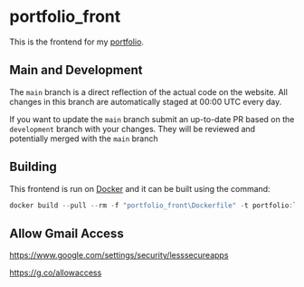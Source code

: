 # portfolio_front

This is the frontend for my [portfolio](ravenduffy.io).

## Main and Development

The `main` branch is a direct reflection of the actual code on the website. All changes in this branch are automatically staged at 00:00 UTC every day.

If you want to update the `main` branch submit an up-to-date PR based on the `development` branch with your changes. They will be reviewed and potentially merged with the `main` branch

## Building

This frontend is run on [Docker](https://hub.docker.com/repository/docker/magpiedocker/portfolio) and it can be built using the command:

```powershell
docker build --pull --rm -f "portfolio_front\Dockerfile" -t portfolio:latest "portfolio_front"
```

## Allow Gmail Access

https://www.google.com/settings/security/lesssecureapps

https://g.co/allowaccess
